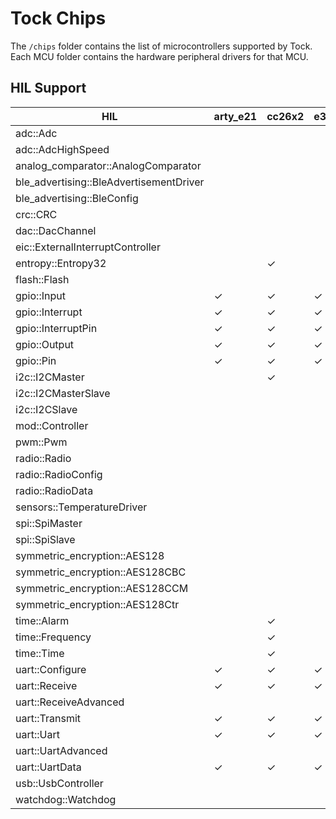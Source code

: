 Tock Chips
==========

The `/chips` folder contains the list of microcontrollers supported by Tock.
Each MCU folder contains the hardware peripheral drivers for that MCU.



HIL Support
-----------

<!--START OF HIL SUPPORT-->

| HIL                                     | arty_e21 | cc26x2 | e310x | lowrisc | nrf52832 | nrf52840 | sam4l | stm32f4xx |
|-----------------------------------------|----------|--------|-------|---------|----------|----------|-------|-----------|
| adc::Adc                                |          |        |       |         | ✓        | ✓        | ✓     |           |
| adc::AdcHighSpeed                       |          |        |       |         |          |          | ✓     |           |
| analog_comparator::AnalogComparator     |          |        |       |         |          |          | ✓     |           |
| ble_advertising::BleAdvertisementDriver |          |        |       |         | ✓        | ✓        |       |           |
| ble_advertising::BleConfig              |          |        |       |         | ✓        | ✓        |       |           |
| crc::CRC                                |          |        |       |         |          |          | ✓     |           |
| dac::DacChannel                         |          |        |       |         |          |          | ✓     |           |
| eic::ExternalInterruptController        |          |        |       |         |          |          | ✓     |           |
| entropy::Entropy32                      |          | ✓      |       |         | ✓        | ✓        | ✓     |           |
| flash::Flash                            |          |        |       |         | ✓        | ✓        | ✓     |           |
| gpio::Input                             | ✓        | ✓      | ✓     | ✓       | ✓        | ✓        | ✓     | ✓         |
| gpio::Interrupt                         | ✓        | ✓      | ✓     | ✓       | ✓        | ✓        | ✓     | ✓         |
| gpio::InterruptPin                      | ✓        | ✓      | ✓     | ✓       | ✓        | ✓        | ✓     | ✓         |
| gpio::Output                            | ✓        | ✓      | ✓     | ✓       | ✓        | ✓        | ✓     | ✓         |
| gpio::Pin                               | ✓        | ✓      | ✓     | ✓       | ✓        | ✓        | ✓     | ✓         |
| i2c::I2CMaster                          |          | ✓      |       |         | ✓        | ✓        | ✓     |           |
| i2c::I2CMasterSlave                     |          |        |       |         |          |          | ✓     |           |
| i2c::I2CSlave                           |          |        |       |         |          |          | ✓     |           |
| mod::Controller                         |          |        |       |         | ✓        | ✓        | ✓     |           |
| pwm::Pwm                                |          |        |       |         | ✓        | ✓        |       |           |
| radio::Radio                            |          |        |       |         | ✓        | ✓        |       |           |
| radio::RadioConfig                      |          |        |       |         | ✓        | ✓        |       |           |
| radio::RadioData                        |          |        |       |         | ✓        | ✓        |       |           |
| sensors::TemperatureDriver              |          |        |       |         | ✓        | ✓        |       |           |
| spi::SpiMaster                          |          |        |       |         | ✓        | ✓        | ✓     | ✓         |
| spi::SpiSlave                           |          |        |       |         |          |          | ✓     |           |
| symmetric_encryption::AES128            |          |        |       |         | ✓        | ✓        | ✓     |           |
| symmetric_encryption::AES128CBC         |          |        |       |         | ✓        | ✓        | ✓     |           |
| symmetric_encryption::AES128CCM         |          |        |       |         | ✓        | ✓        |       |           |
| symmetric_encryption::AES128Ctr         |          |        |       |         | ✓        | ✓        | ✓     |           |
| time::Alarm                             |          | ✓      |       | ✓       | ✓        | ✓        | ✓     | ✓         |
| time::Frequency                         |          | ✓      |       | ✓       | ✓        | ✓        |       |           |
| time::Time                              |          | ✓      |       | ✓       | ✓        | ✓        | ✓     | ✓         |
| uart::Configure                         | ✓        | ✓      | ✓     | ✓       | ✓        | ✓        | ✓     | ✓         |
| uart::Receive                           | ✓        | ✓      | ✓     | ✓       | ✓        | ✓        | ✓     | ✓         |
| uart::ReceiveAdvanced                   |          |        |       |         |          |          | ✓     |           |
| uart::Transmit                          | ✓        | ✓      | ✓     | ✓       | ✓        | ✓        | ✓     | ✓         |
| uart::Uart                              | ✓        | ✓      | ✓     | ✓       | ✓        | ✓        | ✓     | ✓         |
| uart::UartAdvanced                      |          |        |       |         |          |          | ✓     |           |
| uart::UartData                          | ✓        | ✓      | ✓     | ✓       | ✓        | ✓        |       | ✓         |
| usb::UsbController                      |          |        |       |         | ✓        | ✓        | ✓     |           |
| watchdog::Watchdog                      |          |        |       |         |          |          | ✓     |           |

<!--END OF HIL SUPPORT-->


